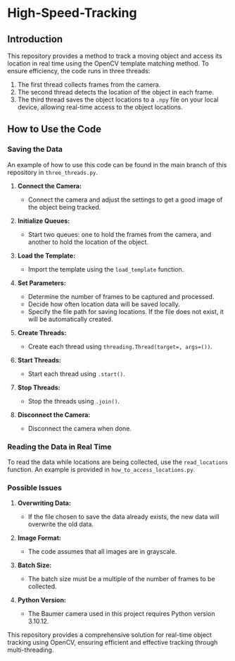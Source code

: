 # High-Speed-Tracking

## Introduction
This repository provides a method to track a moving object and access its location in real time using the OpenCV template matching method. To ensure efficiency, the code runs in three threads:
1. The first thread collects frames from the camera.
2. The second thread detects the location of the object in each frame.
3. The third thread saves the object locations to a `.npy` file on your local device, allowing real-time access to the object locations.

## How to Use the Code

### Saving the Data
An example of how to use this code can be found in the main branch of this repository in `three_threads.py`.

1. **Connect the Camera:**
   - Connect the camera and adjust the settings to get a good image of the object being tracked.

2. **Initialize Queues:**
   - Start two queues: one to hold the frames from the camera, and another to hold the location of the object.

3. **Load the Template:**
   - Import the template using the `load_template` function.

4. **Set Parameters:**
   - Determine the number of frames to be captured and processed.
   - Decide how often location data will be saved locally.
   - Specify the file path for saving locations. If the file does not exist, it will be automatically created.

5. **Create Threads:**
   - Create each thread using `threading.Thread(target=, args=())`.

6. **Start Threads:**
   - Start each thread using `.start()`.

7. **Stop Threads:**
   - Stop the threads using `.join()`.

8. **Disconnect the Camera:**
   - Disconnect the camera when done.

### Reading the Data in Real Time
To read the data while locations are being collected, use the `read_locations` function. An example is provided in `how_to_access_locations.py`.

### Possible Issues
1. **Overwriting Data:**
   - If the file chosen to save the data already exists, the new data will overwrite the old data.

2. **Image Format:**
   - The code assumes that all images are in grayscale.

3. **Batch Size:**
   - The batch size must be a multiple of the number of frames to be collected.

4. **Python Version:**
   - The Baumer camera used in this project requires Python version 3.10.12.
   

This repository provides a comprehensive solution for real-time object tracking using OpenCV, ensuring efficient and effective tracking through multi-threading.
